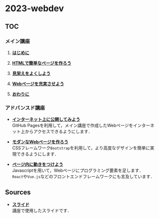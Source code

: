 # 2023-webdev
## TOC
### メイン講座
1. **[はじめに](docs/main-intro.md)**
   
2. **[HTMLで簡単なページを作ろう](docs/main-html.md)**
   
3. **[見栄えをよくしよう](docs/main-css.md)**
   
4. **[Webページを充実させよう](docs/main-enhance.md)**
   
5. **[おわりに](docs/main-final.md)**

### アドバンスド講座
<!-- 各コースの詳細は[こちら](docs/advanced.md)から． -->
- **[インターネット上に公開してみよう](docs/advanced-publish.md)**  
GitHub Pagesを利用して，メイン講座で作成したWebページをインターネット上からアクセスできるようにします．
  
- **[モダンなWebページを作ろう](docs/advanced-css.md)**  
CSSフレームワーク`Bootstrap`を利用して，より高度なデザインを簡単に実現できるようにします．
  
- **[ページ内に動きをつけよう](docs/advanced-js.md)**  
Javascriptを用いて，Webページにプログラミング要素を足します．  
`React`や`Vue.js`などのフロントエンドフレームワークにも言及しています．

## Sources
- **[スライド](slide.pdf)**  
講座で使用したスライドです．